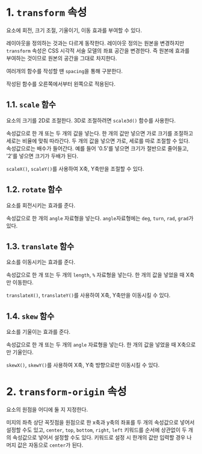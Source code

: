 # 1. `transform` 속성

요소에 회전, 크기 조절, 기울이기, 이동 효과를 부여할 수 있다.

레이아웃을 정의하는 것과는 다르게 동작한다. 레이아웃 정의는 원본을 변경하지만 `transform` 속성은 CSS 시각적 서술 모델의 좌표 공간을 변경한다. 즉 원본에 효과를 부여하는 것이므로 원본의 공간을 그대로 차지한다.

여러개의 함수를 작성할 땐 `spacing`을 통해 구분한다.

작성된 함수를 오른쪽에서부터 왼쪽으로 적용된다.

## 1.1. `scale` 함수

요소의 크기를 2D로 조절한다. 3D로 조절하려면 `scale3d()` 함수를 사용한다.

속성값으로 한 개 또는 두 개의 값을 넣는다. 한 개의 값만 넣으면 가로 크기를 조절하고 세로는 비율에 맞춰 따라간다. 두 개의 값을 넣으면 가로, 세로를 따로 조절할 수 있다. 속성값으로는 배수가 들어간다. 예를 들어 '0.5'를 넣으면 크기가 절반으로 줄어들고, '2'를 넣으면 크기가 두배가 된다.

`scaleX()`, `scaleY()`를 사용하여 X축, Y축만을 조절할 수 있다.

## 1.2. `rotate` 함수

요소를 회전시키는 효과를 준다.

속성값으로 한 개의 `angle` 자료형을 넣는다. `angle`자료형에는 `deg`, `turn`, `rad`, `grad`가 있다.

## 1.3. `translate` 함수

요소를 이동시키는 효과를 준다.

속성값으로 한 개 또는 두 개의 `length`, `%` 자료형을 넣는다. 한 개의 값을 넣었을 때 X축만 이동한다.

`translateX()`, `translateY()`를 사용하여 X축, Y축만을 이동시킬 수 있다.

## 1.4. `skew` 함수

요소를 기울이는 효과를 준다.

속성값으로 한 개 또는 두 개의 `angle` 자료형을 넣는다. 한 개의 값을 넣었을 때 X축으로만 기울인다.

`skewX()`, `skewY()`를 사용하여 X축, Y축 방향으로만 이동시킬 수 있다.

# 2. `transform-origin` 속성

요소의 원점을 어디에 둘 지 지정한다.

미지의 좌측 상단 꼭짓점을 원점으로 한 x축과 y축의 좌표를 두 개의 속성값으로 넣어서 설정할 수도 있고, `center`, `top`, `bottom`, `right`, `left` 키워드를 순서에 상관없이 두 개의 속성값으로 넣어서 설정할 수도 있다. 키워드로 설정 시 한개의 값만 입력할 경우 나머지 값은 자동으로 `center`가 된다.
